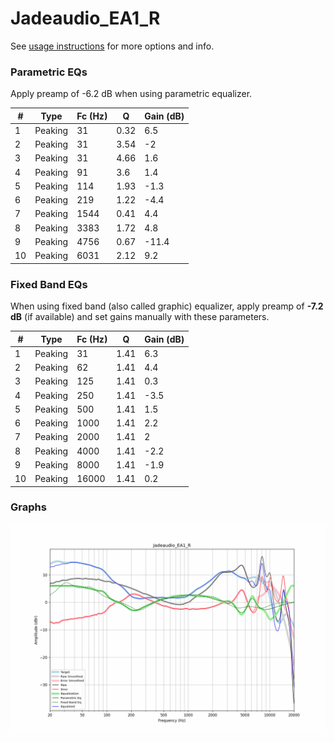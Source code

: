 # Jadeaudio_EA1_R
See [usage instructions](https://github.com/jaakkopasanen/AutoEq#usage) for more options and info.

### Parametric EQs
Apply preamp of -6.2 dB when using parametric equalizer.

|   # | Type    |   Fc (Hz) |    Q |   Gain (dB) |
|-----|---------|-----------|------|-------------|
|   1 | Peaking |        31 | 0.32 |         6.5 |
|   2 | Peaking |        31 | 3.54 |        -2   |
|   3 | Peaking |        31 | 4.66 |         1.6 |
|   4 | Peaking |        91 | 3.6  |         1.4 |
|   5 | Peaking |       114 | 1.93 |        -1.3 |
|   6 | Peaking |       219 | 1.22 |        -4.4 |
|   7 | Peaking |      1544 | 0.41 |         4.4 |
|   8 | Peaking |      3383 | 1.72 |         4.8 |
|   9 | Peaking |      4756 | 0.67 |       -11.4 |
|  10 | Peaking |      6031 | 2.12 |         9.2 |

### Fixed Band EQs
When using fixed band (also called graphic) equalizer, apply preamp of **-7.2 dB** (if available) and set gains manually with these parameters.

|   # | Type    |   Fc (Hz) |    Q |   Gain (dB) |
|-----|---------|-----------|------|-------------|
|   1 | Peaking |        31 | 1.41 |         6.3 |
|   2 | Peaking |        62 | 1.41 |         4.4 |
|   3 | Peaking |       125 | 1.41 |         0.3 |
|   4 | Peaking |       250 | 1.41 |        -3.5 |
|   5 | Peaking |       500 | 1.41 |         1.5 |
|   6 | Peaking |      1000 | 1.41 |         2.2 |
|   7 | Peaking |      2000 | 1.41 |         2   |
|   8 | Peaking |      4000 | 1.41 |        -2.2 |
|   9 | Peaking |      8000 | 1.41 |        -1.9 |
|  10 | Peaking |     16000 | 1.41 |         0.2 |

### Graphs
![](./Jadeaudio_EA1_R.png)
